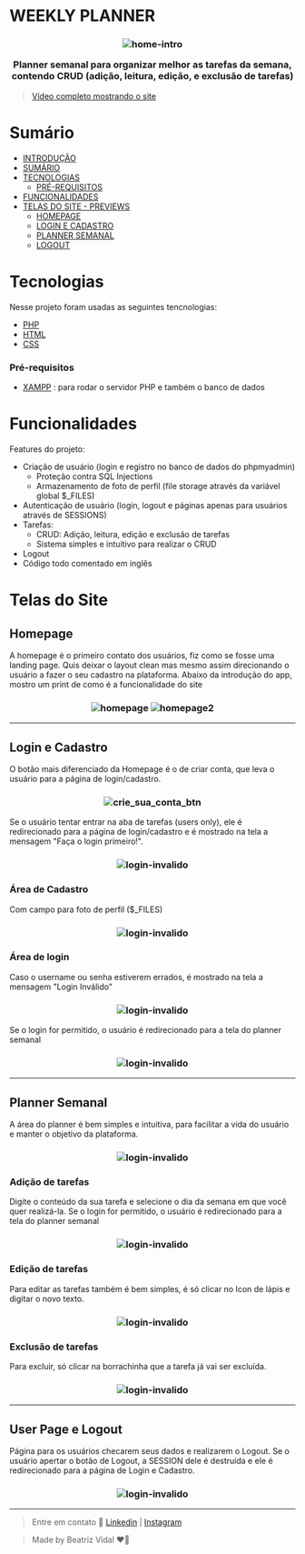 # WEEKLY PLANNER
<h3 align="center">
    <img alt="home-intro" src="static\images\home-intro-rm.PNG">
    <p>
    Planner semanal para organizar melhor as tarefas da semana, contendo CRUD (adição, leitura, edição, e exclusão de tarefas)
    </p>
</h3>

> [Vídeo completo mostrando o site](https://www.linkedin.com/posts/beatriz-vidal-a2b114200_sql-html-github-activity-6912455922967613441-H3Du?utm_source=linkedin_share&utm_medium=member_desktop_web)

# Sumário

* [INTRODUÇÃO](#weekly-planner)
* [SUMÁRIO](#sumário)
* [TECNOLOGIAS](#tecnologias)
  * [PRÉ-REQUISITOS](#pré-requisitos)
* [FUNCIONALIDADES](#funcionalidades)
* [TELAS DO SITE - PREVIEWS](#telas-do-site)
  * [HOMEPAGE](#homepage)
  * [LOGIN E CADASTRO](#login-e-cadastro)
  * [PLANNER SEMANAL](#planner-semanal)
  * [LOGOUT](#user-page-e-logout)

# Tecnologias
Nesse projeto foram usadas as seguintes tencnologias:
- [PHP](https://www.php.net/)
- [HTML](https://developer.mozilla.org/pt-BR/docs/Web/HTML)
- [CSS](https://developer.mozilla.org/pt-BR/docs/Web/CSS)
### Pré-requisitos
- [XAMPP](https://www.apachefriends.org/pt_br/index.html) : para rodar o servidor PHP e também o banco de dados

# Funcionalidades
Features do projeto:
- Criação de usuário (login e registro no banco de dados do phpmyadmin)
  - Proteção contra SQL Injections
  - Armazenamento de foto de perfil (file storage através da variável global $_FILES)
- Autenticação de usuário (login, logout e páginas apenas para usuários através de SESSIONS)
- Tarefas:
  - CRUD: Adição, leitura, edição e exclusão de tarefas
  - Sistema simples e intuitivo para realizar o CRUD
- Logout
- Código todo comentado em inglês

# Telas do Site
## Homepage
A homepage é o primeiro contato dos usuários, fiz como se fosse uma landing page. Quis deixar o layout clean mas mesmo assim direcionando o usuário a fazer o seu cadastro na plataforma. Abaixo da introdução do app, mostro um print de como é a funcionalidade do site
<h3 align="center">
    <img alt="homepage" src="static\images\rm-homepage.PNG">
    <img alt="homepage2" src="static\images\rm-homepage2.PNG">
</h3>  

---


## Login e Cadastro
O botão mais diferenciado da Homepage é o de criar conta, que leva o usuário para a página de login/cadastro.
<h3 align="center">
    <img alt="crie_sua_conta_btn" src="static\images\rm-crie-sua-conta2.gif">
</h3>
Se o usuário tentar entrar na aba de tarefas (users only), ele é redirecionado para a página de login/cadastro e é mostrado na tela a mensagem "Faça o login primeiro!".
<h3 align="center">
    <img alt="login-invalido" src="static\images\rm-log-inv2.gif">
</h3>

### Área de Cadastro
Com campo para foto de perfil ($_FILES)
<h3 align="center">
    <img alt="login-invalido" src="static\images\rm-cadastro.gif">
</h3>

### Área de login
Caso o username ou senha estiverem errados, é mostrado na tela a mensagem "Login Inválido"
<h3 align="center">
    <img alt="login-invalido" src="static\images\rm-log-invalido.gif">
</h3>
Se o login for permitido, o usuário é redirecionado para a tela do planner semanal
<h3 align="center">
    <img alt="login-invalido" src="static\images\rm-login.gif">
</h3>

---

## Planner Semanal
A área do planner é bem simples e intuitiva, para facilitar a vida do usuário e manter o objetivo da plataforma.
<h3 align="center">
    <img alt="login-invalido" src="static\images\rm-print-planner.PNG">
</h3>

### Adição de tarefas
Digite o conteúdo da sua tarefa e selecione o dia da semana em que você quer realizá-la.
Se o login for permitido, o usuário é redirecionado para a tela do planner semanal
<h3 align="center">
    <img alt="login-invalido" src="static\images\rm-add-task.gif">
</h3>

### Edição de tarefas
Para editar as tarefas também é bem simples, é só clicar no Icon de lápis e digitar o novo texto.
<h3 align="center">
    <img alt="login-invalido" src="static\images\rm-edit-task.gif">
</h3>

### Exclusão de tarefas
Para excluir, só clicar na borrachinha que a tarefa já vai ser excluída.
<h3 align="center">
    <img alt="login-invalido" src="static\images\rm-delete-task.gif">
</h3>

---

## User Page e Logout
Página para os usuários checarem seus dados e realizarem o Logout.
Se o usuário apertar o botão de Logout, a SESSION dele é destruída e ele é redirecionado para a página de Login e Cadastro.
<h3 align="center">
    <img alt="login-invalido" src="static\images\rm-logout.gif">
</h3>

---

> Entre em contato 👋 [Linkedin](https://www.linkedin.com/in/beatriz-vidal-a2b114200) | [Instagram](https://www.instagram.com/bvidalf/)  

> Made by Beatriz Vidal ❤🎯
